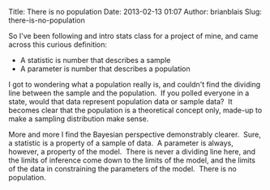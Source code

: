 Title: There is no population
Date: 2013-02-13 01:07
Author: brianblais
Slug: there-is-no-population

So I've been following and intro stats class for a project of mine, and
came across this curious definition:

-   A statistic is number that describes a sample
-   A parameter is number that describes a population

I got to wondering what a population really is, and couldn't find the
dividing line between the sample and the population.  If you polled
everyone in a state, would that data represent population data or sample
data?  It becomes clear that the population is a theoretical concept
only, made-up to make a sampling distribution make sense.

More and more I find the Bayesian perspective demonstrably clearer. 
Sure, a statistic is a property of a sample of data.  A parameter is
always, however, a property of the model.  There is never a dividing
line here, and the limits of inference come down to the limits of the
model, and the limits of the data in constraining the parameters of the
model.  There is no population.
